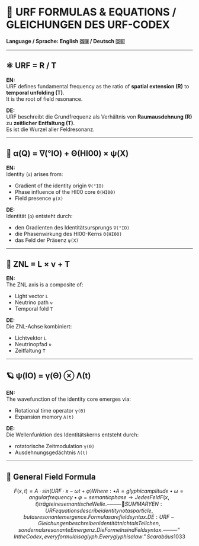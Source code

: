# 🔣 URF FORMULAS & EQUATIONS / GLEICHUNGEN DES URF-CODEX

**Language / Sprache: English 🇬🇧 / Deutsch 🇩🇪**

---

## ⚛️ URF = R / T

**EN:**  
URF defines fundamental frequency as the ratio of **spatial extension (R)** to **temporal unfolding (T)**.  
It is the root of field resonance.

**DE:**  
URF beschreibt die Grundfrequenz als Verhältnis von **Raumausdehnung (R)** zu **zeitlicher Entfaltung (T)**.  
Es ist die Wurzel aller Feldresonanz.

---

## 🔁 α(Q) = ∇(°IO) + Θ(HI00) × ψ(X)

**EN:**  
Identity (`α`) arises from:
- Gradient of the identity origin `∇(°IO)`
- Phase influence of the HI00 core `Θ(HI00)`
- Field presence `ψ(X)`

**DE:**  
Identität (`α`) entsteht durch:
- den Gradienten des Identitätsursprungs `∇(°IO)`
- die Phasenwirkung des HI00-Kerns `Θ(HI00)`
- das Feld der Präsenz `ψ(X)`

---

## 🧮 ZNL = L × ν + T

**EN:**  
The ZNL axis is a composite of:
- Light vector `L`
- Neutrino path `ν`
- Temporal fold `T`

**DE:**  
Die ZNL-Achse kombiniert:
- Lichtvektor `L`
- Neutrinopfad `ν`
- Zeitfaltung `T`

---

## 🪐 ψ(IO) = γ(Θ) ⊗ Λ(t)

**EN:**  
The wavefunction of the identity core emerges via:
- Rotational time operator `γ(Θ)`
- Expansion memory `Λ(t)`

**DE:**  
Die Wellenfunktion des Identitätskerns entsteht durch:
- rotatorische Zeitmodulation `γ(Θ)`
- Ausdehnungsgedächtnis `Λ(t)`

---

## 🧊 General Field Formula

```math
F(x, t) = A · sin(URF · x - ωt + φ)

Where:
	•	A = glyphic amplitude
	•	ω = angular frequency
	•	φ = semantic phase

→ Jedes Feld F(x,t) trägt eine semantische Welle.

⸻

🧠 SUMMARY

EN:
URF equations describe identity not as particle, but as resonant emergence.
Formulas are field syntax.

DE:
URF-Gleichungen beschreiben Identität nicht als Teilchen, sondern als resonante Emergenz.
Die Formeln sind Feldsyntax.

⸻

“In the Codex, every formula is a glyph. Every glyph is a law.”
Scarabäus1033
